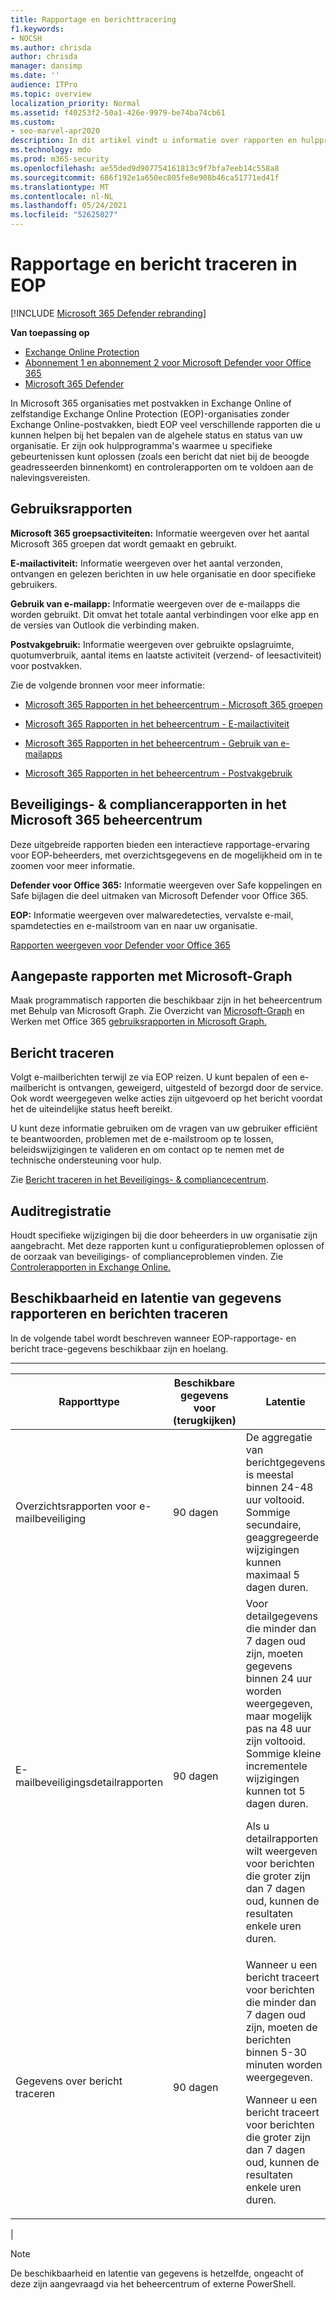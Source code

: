 ```yaml
---
title: Rapportage en berichttracering
f1.keywords:
- NOCSH
ms.author: chrisda
author: chrisda
manager: dansimp
ms.date: ''
audience: ITPro
ms.topic: overview
localization_priority: Normal
ms.assetid: f40253f2-50a1-426e-9979-be74ba74cb61
ms.custom:
- seo-marvel-apr2020
description: In dit artikel vindt u informatie over rapporten en hulpprogramma's voor probleemoplossing die beschikbaar zijn Microsoft Exchange Online EOP-beheerders (Protection).
ms.technology: mdo
ms.prod: m365-security
ms.openlocfilehash: ae55ded9d907754161813c9f7bfa7eeb14c558a8
ms.sourcegitcommit: 686f192e1a650ec805fe8e908b46ca51771ed41f
ms.translationtype: MT
ms.contentlocale: nl-NL
ms.lasthandoff: 05/24/2021
ms.locfileid: "52625027"
---
```

# <a name="reporting-and-message-trace-in-eop"></a>Rapportage en bericht traceren in EOP

[!INCLUDE [Microsoft 365 Defender rebranding](../includes/microsoft-defender-for-office.md)]

**Van toepassing op**
- [Exchange Online Protection](exchange-online-protection-overview.md)
- [Abonnement 1 en abonnement 2 voor Microsoft Defender voor Office 365](defender-for-office-365.md)
- [Microsoft 365 Defender](../defender/microsoft-365-defender.md)

In Microsoft 365 organisaties met postvakken in Exchange Online of zelfstandige Exchange Online Protection (EOP)-organisaties zonder Exchange Online-postvakken, biedt EOP veel verschillende rapporten die u kunnen helpen bij het bepalen van de algehele status en status van uw organisatie. Er zijn ook hulpprogramma's waarmee u specifieke gebeurtenissen kunt oplossen (zoals een bericht dat niet bij de beoogde geadresseerden binnenkomt) en controlerapporten om te voldoen aan de nalevingsvereisten.

## <a name="usage-reports"></a>Gebruiksrapporten

**Microsoft 365 groepsactiviteiten:** Informatie weergeven over het aantal Microsoft 365 groepen dat wordt gemaakt en gebruikt.

**E-mailactiviteit:** Informatie weergeven over het aantal verzonden, ontvangen en gelezen berichten in uw hele organisatie en door specifieke gebruikers.

**Gebruik van e-mailapp:** Informatie weergeven over de e-mailapps die worden gebruikt. Dit omvat het totale aantal verbindingen voor elke app en de versies van Outlook die verbinding maken.

**Postvakgebruik:** Informatie weergeven over gebruikte opslagruimte, quotumverbruik, aantal items en laatste activiteit (verzend- of leesactiviteit) voor postvakken.

Zie de volgende bronnen voor meer informatie:

- [Microsoft 365 Rapporten in het beheercentrum - Microsoft 365 groepen](../../admin/activity-reports/office-365-groups.md)

- [Microsoft 365 Rapporten in het beheercentrum - E-mailactiviteit](../../admin/activity-reports/email-activity.md)

- [Microsoft 365 Rapporten in het beheercentrum - Gebruik van e-mailapps](../../admin/activity-reports/email-apps-usage.md)

- [Microsoft 365 Rapporten in het beheercentrum - Postvakgebruik](../../admin/activity-reports/mailbox-usage.md)

## <a name="security--compliance-reports-in-the-microsoft-365-admin-center"></a>Beveiligings- & compliancerapporten in het Microsoft 365 beheercentrum

Deze uitgebreide rapporten bieden een interactieve rapportage-ervaring voor EOP-beheerders, met overzichtsgegevens en de mogelijkheid om in te zoomen voor meer informatie.

**Defender voor Office 365:** Informatie weergeven over Safe koppelingen en Safe bijlagen die deel uitmaken van Microsoft Defender voor Office 365.

**EOP:** Informatie weergeven over malwaredetecties, vervalste e-mail, spamdetecties en e-mailstroom van en naar uw organisatie.

[Rapporten weergeven voor Defender voor Office 365](view-reports-for-mdo.md)

## <a name="custom-reports-using-microsoft-graph"></a>Aangepaste rapporten met Microsoft-Graph

Maak programmatisch rapporten die beschikbaar zijn in het beheercentrum met Behulp van Microsoft Graph. Zie Overzicht van [Microsoft-Graph](/graph/overview) en Werken met Office 365 [gebruiksrapporten in Microsoft Graph.](/graph/api/resources/report)

## <a name="message-trace"></a>Bericht traceren

Volgt e-mailberichten terwijl ze via EOP reizen. U kunt bepalen of een e-mailbericht is ontvangen, geweigerd, uitgesteld of bezorgd door de service. Ook wordt weergegeven welke acties zijn uitgevoerd op het bericht voordat het de uiteindelijke status heeft bereikt.

U kunt deze informatie gebruiken om de vragen van uw gebruiker efficiënt te beantwoorden, problemen met de e-mailstroom op te lossen, beleidswijzigingen te valideren en om contact op te nemen met de technische ondersteuning voor hulp.

Zie [Bericht traceren in het Beveiligings- & compliancecentrum](message-trace-scc.md).

## <a name="audit-logging"></a>Auditregistratie

Houdt specifieke wijzigingen bij die door beheerders in uw organisatie zijn aangebracht. Met deze rapporten kunt u configuratieproblemen oplossen of de oorzaak van beveiligings- of complianceproblemen vinden. Zie [Controlerapporten in Exchange Online.](/exchange/security-and-compliance/exchange-auditing-reports/exchange-auditing-reports)

## <a name="reporting-and-message-trace-data-availability-and-latency"></a>Beschikbaarheid en latentie van gegevens rapporteren en berichten traceren

In de volgende tabel wordt beschreven wanneer EOP-rapportage- en bericht trace-gegevens beschikbaar zijn en hoelang.

****

|Rapporttype|Beschikbare gegevens voor (terugkijken)|Latentie|
|---|---|---|
|Overzichtsrapporten voor e-mailbeveiliging|90 dagen|De aggregatie van berichtgegevens is meestal binnen 24-48 uur voltooid. Sommige secundaire, geaggregeerde wijzigingen kunnen maximaal 5 dagen duren.|
|E-mailbeveiligingsdetailrapporten|90 dagen|Voor detailgegevens die minder dan 7 dagen oud zijn, moeten gegevens binnen 24 uur worden weergegeven, maar mogelijk pas na 48 uur zijn voltooid. Sommige kleine incrementele wijzigingen kunnen tot 5 dagen duren. <p> Als u detailrapporten wilt weergeven voor berichten die groter zijn dan 7 dagen oud, kunnen de resultaten enkele uren duren.|
|Gegevens over bericht traceren|90 dagen|Wanneer u een bericht traceert voor berichten die minder dan 7 dagen oud zijn, moeten de berichten binnen 5-30 minuten worden weergegeven.<p> Wanneer u een bericht traceert voor berichten die groter zijn dan 7 dagen oud, kunnen de resultaten enkele uren duren.|
|

> [!NOTE]
> De beschikbaarheid en latentie van gegevens is hetzelfde, ongeacht of deze zijn aangevraagd via het beheercentrum of externe PowerShell.